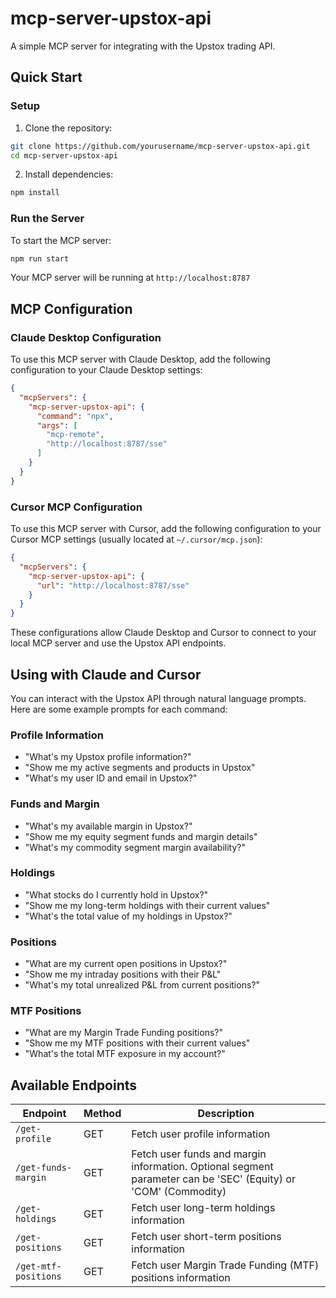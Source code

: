# mcp-server-upstox-api

A simple MCP server for integrating with the Upstox trading API.

## Quick Start

### Setup

1. Clone the repository:
```bash
git clone https://github.com/yourusername/mcp-server-upstox-api.git
cd mcp-server-upstox-api
```

2. Install dependencies:
```bash
npm install
```

### Run the Server

To start the MCP server:
```bash
npm run start
```

Your MCP server will be running at `http://localhost:8787`

## MCP Configuration

### Claude Desktop Configuration

To use this MCP server with Claude Desktop, add the following configuration to your Claude Desktop settings:

```json
{
  "mcpServers": {
    "mcp-server-upstox-api": {
      "command": "npx",
      "args": [
        "mcp-remote",
        "http://localhost:8787/sse"
      ]
    }
  }
}
```

### Cursor MCP Configuration

To use this MCP server with Cursor, add the following configuration to your Cursor MCP settings (usually located at `~/.cursor/mcp.json`):

```json
{
  "mcpServers": {
    "mcp-server-upstox-api": {
      "url": "http://localhost:8787/sse"
    }
  }
}
```

These configurations allow Claude Desktop and Cursor to connect to your local MCP server and use the Upstox API endpoints.

## Using with Claude and Cursor

You can interact with the Upstox API through natural language prompts. Here are some example prompts for each command:

### Profile Information
- "What's my Upstox profile information?"
- "Show me my active segments and products in Upstox"
- "What's my user ID and email in Upstox?"

### Funds and Margin
- "What's my available margin in Upstox?"
- "Show me my equity segment funds and margin details"
- "What's my commodity segment margin availability?"

### Holdings
- "What stocks do I currently hold in Upstox?"
- "Show me my long-term holdings with their current values"
- "What's the total value of my holdings in Upstox?"

### Positions
- "What are my current open positions in Upstox?"
- "Show me my intraday positions with their P&L"
- "What's my total unrealized P&L from current positions?"

### MTF Positions
- "What are my Margin Trade Funding positions?"
- "Show me my MTF positions with their current values"
- "What's the total MTF exposure in my account?"

## Available Endpoints

| Endpoint | Method | Description |
|----------|--------|-------------|
| `/get-profile` | GET | Fetch user profile information |
| `/get-funds-margin` | GET | Fetch user funds and margin information. Optional segment parameter can be 'SEC' (Equity) or 'COM' (Commodity) |
| `/get-holdings` | GET | Fetch user long-term holdings information |
| `/get-positions` | GET | Fetch user short-term positions information |
| `/get-mtf-positions` | GET | Fetch user Margin Trade Funding (MTF) positions information |


